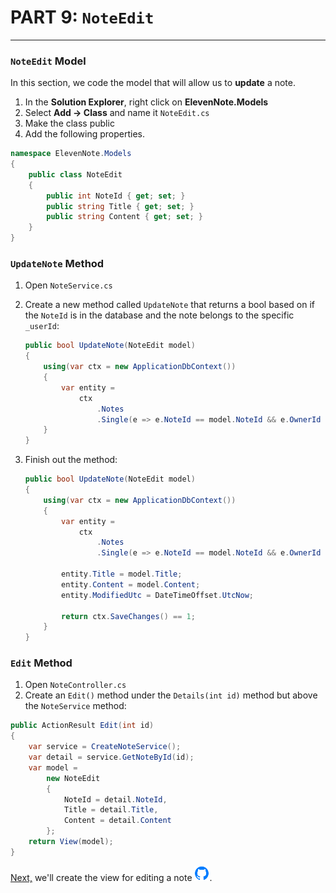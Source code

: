 # PART 9: `NoteEdit` 
---
### `NoteEdit` Model
In this section, we code the model that will allow us to **update** a note.

1. In the **Solution Explorer**, right click on **ElevenNote.Models**
2. Select **Add -> Class** and name it `NoteEdit.cs`
3. Make the class public
4. Add the following properties.

```cs
namespace ElevenNote.Models
{
    public class NoteEdit
    {
        public int NoteId { get; set; }
        public string Title { get; set; }
        public string Content { get; set; }
    }
}
```

### `UpdateNote` Method
1. Open `NoteService.cs`
2. Create a new method called `UpdateNote` that returns a bool based on if the `NoteId` is in the database and the note belongs to the specific `_userId`:

    ```cs
    public bool UpdateNote(NoteEdit model)
    {
        using(var ctx = new ApplicationDbContext())
        {
            var entity = 
                ctx
                    .Notes
                    .Single(e => e.NoteId == model.NoteId && e.OwnerId == _userId);
        }
    }
    ```
3. Finish out the method:

    ```cs
    public bool UpdateNote(NoteEdit model)
    {
        using(var ctx = new ApplicationDbContext())
        {
            var entity = 
                ctx
                    .Notes
                    .Single(e => e.NoteId == model.NoteId && e.OwnerId == _userId);

            entity.Title = model.Title;
            entity.Content = model.Content;
            entity.ModifiedUtc = DateTimeOffset.UtcNow;

            return ctx.SaveChanges() == 1;
        }
    }
    ```

### `Edit` Method
1. Open `NoteController.cs`
2. Create an `Edit()` method under the `Details(int id)` method but above the `NoteService` method:

```cs
public ActionResult Edit(int id)
{
    var service = CreateNoteService();
    var detail = service.GetNoteById(id);
    var model = 
        new NoteEdit
        {
            NoteId = detail.NoteId,
            Title = detail.Title,
            Content = detail.Content
        };
    return View(model);
}
```

[Next,](9.1-NoteEditView.md) we'll create the view for editing a note ![Git](../assets/devicons_github_badge.png).
